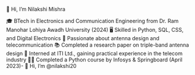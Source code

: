 👋 Hi, I’m Nilakshi Mishra

🎓 BTech in Electronics and Communication Engineering from Dr. Ram Manohar Lohiya Awadh University (2024)
🖥️ Skilled in Python, SQL, CSS, and Digital Electronics
📡 Passionate about antenna design and telecommunication
📚 Completed a research paper on triple-band antenna design
💼 Interned at ITI Ltd., gaining practical experience in the telecom industry
🧑‍💻 Completed a Python course by Infosys & Springboard (April 2023)- 👋 Hi, I’m @nilakshi20


<!---
nilakshi20/nilakshi20 is a ✨ special ✨ repository because its `README.md` (this file) appears on your GitHub profile.
You can click the Preview link to take a look at your changes.
--->
